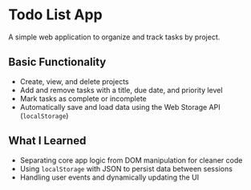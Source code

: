 # Todo List App

A simple web application to organize and track tasks by project.

## Basic Functionality

- Create, view, and delete projects
- Add and remove tasks with a title, due date, and priority level
- Mark tasks as complete or incomplete
- Automatically save and load data using the Web Storage API (`localStorage`)

## What I Learned
- Separating core app logic from DOM manipulation for cleaner code
- Using `localStorage` with JSON to persist data between sessions
- Handling user events and dynamically updating the UI
